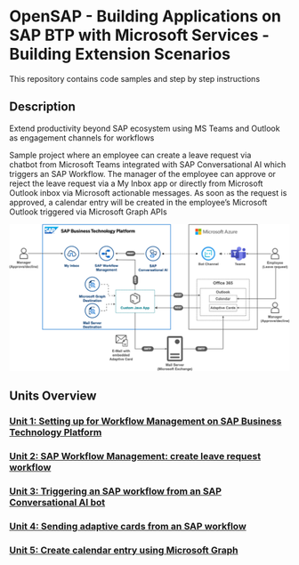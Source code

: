 # OpenSAP - Building Applications on SAP BTP with Microsoft Services - Building Extension Scenarios

This repository contains code samples and step by step instructions 

## Description
Extend productivity beyond SAP ecosystem using MS Teams and Outlook as engagement channels for workflows

Sample project where an employee can create a leave request via chatbot from Microsoft Teams integrated with SAP Conversational AI which triggers an SAP Workflow. The manager of the employee can approve or reject the leave request via a My Inbox app or directly from Microsoft Outlook inbox via Microsoft actionable messages. As soon as the request is approved, a calendar entry will be created in the employee’s Microsoft Outlook triggered via Microsoft Graph APIs

![Solution Architecture](./images/wf-outlook-integration.png)


## Units Overview

### [Unit 1: Setting up for Workflow Management on SAP Business Technology Platform](./Unit1/README.md)
### [Unit 2: SAP Workflow Management: create leave request workflow](./Unit2/README.md)
### [Unit 3: Triggering an SAP workflow from an SAP Conversational AI bot](./Unit3/README.md)
### [Unit 4: Sending adaptive cards from an SAP workflow](./Unit4/README.md) 
### [Unit 5: Create calendar entry using Microsoft Graph](./Unit5/README.md)

